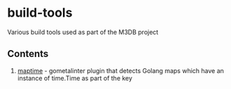 # build-tools
Various build tools used as part of the M3DB project

## Contents

1. [maptime](https://github.com/m3db/build-tools/blob/master/maptime/README.md) - gometalinter plugin that detects Golang maps which have an instance of time.Time as part of the key
